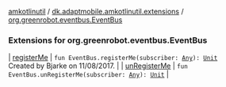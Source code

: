 [amkotlinutil](../../index.md) / [dk.adaptmobile.amkotlinutil.extensions](../index.md) / [org.greenrobot.eventbus.EventBus](index.md)

### Extensions for org.greenrobot.eventbus.EventBus

| [registerMe](register-me.md) | `fun EventBus.registerMe(subscriber: `[`Any`](https://kotlinlang.org/api/latest/jvm/stdlib/kotlin/-any/index.html)`): `[`Unit`](https://kotlinlang.org/api/latest/jvm/stdlib/kotlin/-unit/index.html)<br>Created by Bjarke on 11/08/2017. |
| [unRegisterMe](un-register-me.md) | `fun EventBus.unRegisterMe(subscriber: `[`Any`](https://kotlinlang.org/api/latest/jvm/stdlib/kotlin/-any/index.html)`): `[`Unit`](https://kotlinlang.org/api/latest/jvm/stdlib/kotlin/-unit/index.html) |

